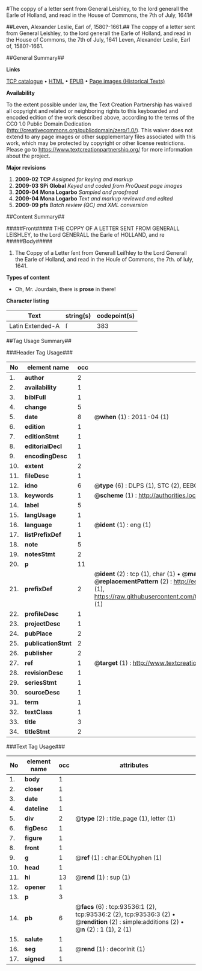 #The coppy of a letter sent from General Leishley, to the lord generall the Earle of Holland, and read in the House of Commons, the 7th of July, 1641#

##Leven, Alexander Leslie, Earl of, 1580?-1661.##
The coppy of a letter sent from General Leishley, to the lord generall the Earle of Holland, and read in the House of Commons, the 7th of July, 1641
Leven, Alexander Leslie, Earl of, 1580?-1661.

##General Summary##

**Links**

[TCP catalogue](http://www.ota.ox.ac.uk/tcp/)  • 
[HTML](http://tei.it.ox.ac.uk/tcp/Texts-HTML/free/A47/A47649.html)  • 
[EPUB](http://tei.it.ox.ac.uk/tcp/Texts-EPUB/free/A47/A47649.epub) • 
[Page images (Historical Texts)](https://historicaltexts.jisc.ac.uk/eebo-12763582e)

**Availability**

To the extent possible under law, the Text Creation Partnership has waived all copyright and related or neighboring rights to this keyboarded and encoded edition of the work described above, according to the terms of the CC0 1.0 Public Domain Dedication (http://creativecommons.org/publicdomain/zero/1.0/). This waiver does not extend to any page images or other supplementary files associated with this work, which may be protected by copyright or other license restrictions. Please go to https://www.textcreationpartnership.org/ for more information about the project.

**Major revisions**

1. __2009-02__ __TCP__ *Assigned for keying and markup*
1. __2009-03__ __SPi Global__ *Keyed and coded from ProQuest page images*
1. __2009-04__ __Mona Logarbo__ *Sampled and proofread*
1. __2009-04__ __Mona Logarbo__ *Text and markup reviewed and edited*
1. __2009-09__ __pfs__ *Batch review (QC) and XML conversion*

##Content Summary##

#####Front#####
THE COPPY OF A LETTER SENT FROM GENERALL LEISHLEY, to the Lord GENERALL the Earle of HOLLAND, and re
#####Body#####

1. The Coppy of a Letter ſent from Generall Leiſhley to the Lord Generall the Earle of Holland, and read in the Houſe of Commons, the 7th. of Iuly, 1641.

**Types of content**

  * Oh, Mr. Jourdain, there is **prose** in there!

**Character listing**


|Text|string(s)|codepoint(s)|
|---|---|---|
|Latin Extended-A|ſ|383|

##Tag Usage Summary##

###Header Tag Usage###

|No|element name|occ|attributes|
|---|---|---|---|
|1.|__author__|2||
|2.|__availability__|1||
|3.|__biblFull__|1||
|4.|__change__|5||
|5.|__date__|8| @__when__ (1) : 2011-04 (1)|
|6.|__edition__|1||
|7.|__editionStmt__|1||
|8.|__editorialDecl__|1||
|9.|__encodingDesc__|1||
|10.|__extent__|2||
|11.|__fileDesc__|1||
|12.|__idno__|6| @__type__ (6) : DLPS (1), STC (2), EEBO-CITATION (1), OCLC (1), VID (1)|
|13.|__keywords__|1| @__scheme__ (1) : http://authorities.loc.gov/ (1)|
|14.|__label__|5||
|15.|__langUsage__|1||
|16.|__language__|1| @__ident__ (1) : eng (1)|
|17.|__listPrefixDef__|1||
|18.|__note__|5||
|19.|__notesStmt__|2||
|20.|__p__|11||
|21.|__prefixDef__|2| @__ident__ (2) : tcp (1), char (1)  •  @__matchPattern__ (2) : ([0-9\-]+):([0-9IVX]+) (1), (.+) (1)  •  @__replacementPattern__ (2) : http://eebo.chadwyck.com/downloadtiff?vid=$1&page=$2 (1), https://raw.githubusercontent.com/textcreationpartnership/Texts/master/tcpchars.xml#$1 (1)|
|22.|__profileDesc__|1||
|23.|__projectDesc__|1||
|24.|__pubPlace__|2||
|25.|__publicationStmt__|2||
|26.|__publisher__|2||
|27.|__ref__|1| @__target__ (1) : http://www.textcreationpartnership.org/docs/. (1)|
|28.|__revisionDesc__|1||
|29.|__seriesStmt__|1||
|30.|__sourceDesc__|1||
|31.|__term__|1||
|32.|__textClass__|1||
|33.|__title__|3||
|34.|__titleStmt__|2||


###Text Tag Usage###

|No|element name|occ|attributes|
|---|---|---|---|
|1.|__body__|1||
|2.|__closer__|1||
|3.|__date__|1||
|4.|__dateline__|1||
|5.|__div__|2| @__type__ (2) : title_page (1), letter (1)|
|6.|__figDesc__|1||
|7.|__figure__|1||
|8.|__front__|1||
|9.|__g__|1| @__ref__ (1) : char:EOLhyphen (1)|
|10.|__head__|1||
|11.|__hi__|13| @__rend__ (1) : sup (1)|
|12.|__opener__|1||
|13.|__p__|3||
|14.|__pb__|6| @__facs__ (6) : tcp:93536:1 (2), tcp:93536:2 (2), tcp:93536:3 (2)  •  @__rendition__ (2) : simple:additions (2)  •  @__n__ (2) : 1 (1), 2 (1)|
|15.|__salute__|1||
|16.|__seg__|1| @__rend__ (1) : decorInit (1)|
|17.|__signed__|1||
